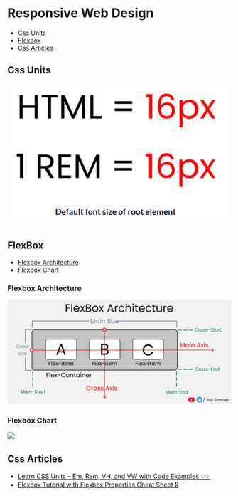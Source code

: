 # Responsive Web Design
* [Css Units](https://github.com/sakibcy/responsive-web-design#css-units)
* [Flexbox](https://github.com/sakibcy/responsive-web-design#flexbox)
* [Css Articles](https://github.com/sakibcy/responsive-web-design#css-articles)

## Css Units
<img src='./readMeImages/htmlRem.png' />

## FlexBox
* [Flexbox Architecture](https://github.com/sakibcy/responsive-web-design#flexbox-architecture)
* [Flexbox Chart](https://github.com/sakibcy/responsive-web-design#flexbox-chart)

### Flexbox Architecture
<img src='./readMeImages/flexBoxArchitecture.png' />

### Flexbox Chart
<img src='./readMeImages/felxBoxChart.png' />

## Css Articles
* [Learn CSS Units – Em, Rem, VH, and VW with Code Examples ✨✨](https://www.freecodecamp.org/news/learn-css-units-em-rem-vh-vw-with-code-examples/)
* [Flexbox Tutorial with Flexbox Properties Cheat Sheet 🎖️](https://www.freecodecamp.org/news/css-flexbox-tutorial-with-cheatsheet/)
